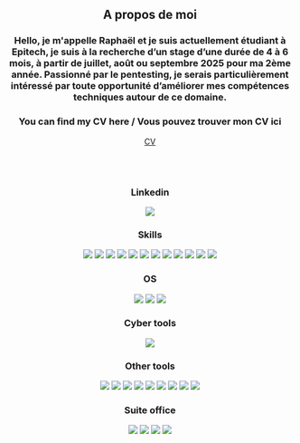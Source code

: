 <h2><p align="center">A propos de moi</p></h2>
<h3><p align="center">Hello, je m'appelle Raphaël et je suis actuellement étudiant à Epitech, je suis à la recherche d’un stage d’une durée de 4 à 6 mois, à partir de juillet, août ou septembre 2025 pour ma 2ème année. Passionné par le pentesting, je serais particulièrement intéressé par toute opportunité d’améliorer mes compétences techniques autour de ce domaine.</p></h3>  

<h3><p align="center">You can find my CV here / Vous pouvez trouver mon CV ici</p></h3>
<p align="center">
    <a href="CV.pdf">
        CV
    </a>
</p>  
<br>
<br>

<h3><p align="center">Linkedin</p></h3>
<p align="center">
    <a href="linkedin.com/in/raphael-varichon-dupre">
        <img src="https://img.shields.io/badge/LinkedIn-0077B5?style=for-the-badge&logo=linkedin&logoColor=white">
    </a>
</p>

<h3><p align="center">Skills</p></h3>
<p align="center">
    <img src="https://img.shields.io/badge/C-00599C?style=for-the-badge&logo=c&logoColor=white">
    <img src="https://img.shields.io/badge/Python-3776AB?style=for-the-badge&logo=python&logoColor=white">
    <img src="https://img.shields.io/badge/rust-FA3C00?style=for-the-badge&logo=rust&logoColor=white">
    <img src="https://img.shields.io/badge/Shell_Script-121011?style=for-the-badge&logo=gnu-bash&logoColor=white">
    <img src="https://img.shields.io/badge/HTML5-E34F26?style=for-the-badge&logo=html5&logoColor=white">
    <img src="https://img.shields.io/badge/TypeScript-323330?style=for-the-badge&logo=typescript&logoColor=F7DF1E">    
    <img src="https://img.shields.io/badge/Node.js-339933?style=for-the-badge&logo=nodedotjs&logoColor=white">
    <img src="https://img.shields.io/badge/vuedotjs-339933?style=for-the-badge&logo=vuedotjs&logoColor=white">
    <img src="https://img.shields.io/badge/tailwindcss-06B6D4?style=for-the-badge&logo=tailwindcss&logoColor=white">
    <img src="https://img.shields.io/badge/MySQL-00000F?style=for-the-badge&logo=mysql&logoColor=white">
    <img src="https://img.shields.io/badge/MariaDB-003545?style=for-the-badge&logo=mariadb&logoColor=white">
    <img src="https://img.shields.io/badge/Markdown-000000?style=for-the-badge&logo=markdown&logoColor=white">
</p>

<h3><p align="center">OS</p></h3>
<p align="center">
    <img src="https://img.shields.io/badge/linux-FCC624?style=for-the-badge&logo=linux&logoColor=white">
    <img src="https://img.shields.io/badge/macos-000000?style=for-the-badge&logo=macos&logoColor=white">
    <img src="https://img.shields.io/badge/windows-000000?style=for-the-badge&logo=windows&logoColor=white">
</p>

<h3><p align="center">Cyber tools</p></h3>
<p align="center">
    <img src="https://img.shields.io/badge/burpsuite-FF6633?style=for-the-badge&logo=burpsuite&logoColor=white">
</p>

<h3><p align="center">Other tools</p></h3>
<p align="center">
    <img src="https://img.shields.io/badge/Docker-2CA5E0?style=for-the-badge&logo=docker&logoColor=white">
    <img src="https://img.shields.io/badge/Github Action-2088FF?style=for-the-badge&logo=githubactions&logoColor=white">
    <img src="https://img.shields.io/badge/Visual_Studio_Code-0078D4?style=for-the-badge&logo=visual%20studio%20code&logoColor=white">
    <img src="https://img.shields.io/badge/CLion-000000?style=for-the-badge&logo=clion&logoColor=white">
    <img src="https://img.shields.io/badge/Trello-0052CC?style=for-the-badge&logo=trello&logoColor=white">
    <img src="https://img.shields.io/badge/Canva-%2300C4CC.svg?&style=for-the-badge&logo=Canva&logoColor=white">
    <img src="https://img.shields.io/badge/notion-000000?style=for-the-badge&logo=notion&logoColor=white">
    <img src="https://img.shields.io/badge/vmware-607078?style=for-the-badge&logo=vmware&logoColor=white">
    <img src="https://img.shields.io/badge/postman-FF6C37?style=for-the-badge&logo=postman&logoColor=white">
</p>

<h3><p align="center">Suite office</p></h3>
<p align="center">
    <img src="https://img.shields.io/badge/Microsoft_Excel-217346?style=for-the-badge&logo=microsoft-excel&logoColor=white">
    <img src="https://img.shields.io/badge/Microsoft_PowerPoint-B7472A?style=for-the-badge&logo=microsoft-powerpoint&logoColor=white">
    <img src="https://img.shields.io/badge/Microsoft_Word-2B579A?style=for-the-badge&logo=microsoft-word&logoColor=white">
    <img src="https://img.shields.io/badge/Microsoft_Teams-3955A3?style=for-the-badge&logo=microsoft-visio&logoColor=white">
</p>

